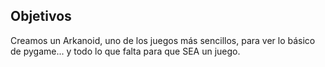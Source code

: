 ## Objetivos

Creamos un Arkanoid, uno de los juegos más sencillos, para ver lo básico de pygame... 
y todo lo que falta para que SEA un juego.